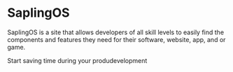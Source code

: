 # SaplingOS
SaplingOS is a site that allows developers of all skill levels to easily find the components and features they need for their software, website, app, and or game.

Start saving time during your produdevelopment 
